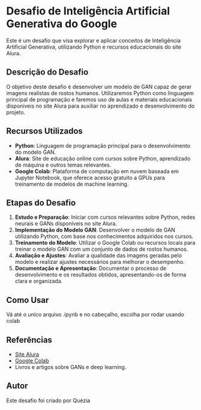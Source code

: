 # Desafio de Inteligência Artificial Generativa do Google

Este é um desafio que visa explorar e aplicar conceitos de Inteligência Artificial Generativa, utilizando Python e recursos educacionais do site Alura.

## Descrição do Desafio

O objetivo deste desafio é desenvolver um modelo de GAN capaz de gerar imagens realistas de rostos humanos. Utilizaremos Python como linguagem principal de programação e faremos uso de aulas e materiais educacionais disponíveis no site Alura para auxiliar no aprendizado e desenvolvimento do projeto.

## Recursos Utilizados

- **Python**: Linguagem de programação principal para o desenvolvimento do modelo GAN.
- **Alura**: Site de educação online com cursos sobre Python, aprendizado de máquina e outros temas relevantes.
- **Google Colab**: Plataforma de computação em nuvem baseada em Jupyter Notebook, que oferece acesso gratuito a GPUs para treinamento de modelos de machine learning.

## Etapas do Desafio

1. **Estudo e Preparação**: Iniciar com cursos relevantes sobre Python, redes neurais e GANs disponíveis no site Alura.
2. **Implementação do Modelo GAN**: Desenvolver o modelo de GAN utilizando Python, com base nos conhecimentos adquiridos nos cursos.
3. **Treinamento do Modelo**: Utilizar o Google Colab ou recursos locais para treinar o modelo GAN com um conjunto de dados de rostos humanos.
4. **Avaliação e Ajustes**: Avaliar a qualidade das imagens geradas pelo modelo e realizar ajustes necessários para melhorar o desempenho.
5. **Documentação e Apresentação**: Documentar o processo de desenvolvimento e os resultados obtidos, apresentando-os de forma clara e organizada.

## Como Usar

Vá até o unico arquivo .ipynb e no cabeçalho, escolha por rodar usando colab 

## Referências

- [Site Alura](https://www.alura.com.br/)
- [Google Colab](https://colab.research.google.com/)
- Livros e artigos sobre GANs e deep learning.

## Autor

Este desafio foi criado por Quézia
